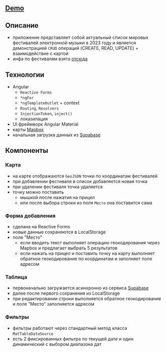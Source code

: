 ## [Demo](https://pizekatto.github.io/space-club/)

## Описание

- приложение представляет собой актуальный список мировых фестивалей электронной музыки в 2023 году и является демонстрацией `CRUD` операций (CREATE, READ, UPDATE) + взаимодействие с картой
- инфа по фестивалям взята [отсюда](https://traveldivision.ru/festivals/electro)

## Технологии

- Angular
  - `Reactive Forms`
  - `*ngFor`
  - `*ngTemplateOutlet` + context
  - `Routing`, `Resolvers`
  - `InjectionToken`, `inject()`
  - локазилация
- UI фреймворк Angular Material
- карты [Mapbox](https://www.mapbox.com/)
- начальная загрузка данных из [Supabase](https://supabase.com/)

## Компоненты

### Карта

- на карте отображаются `GeoJSON` точки по координатам фестивалей
- при добавлении фестиваля в список добавляется новая точка
- при удалении фестиваля точка удаляется
- точку можно поставить
  - мышкой после нажатия на прицел
  - или после выбора строки из поля `Место` она поставится сама

### Форма добавления

- сделана на Reactive Forms
- новые данные сохраняются в LocalStorage
- поле "Место"
  - если вводить текст выполняет операцию геокодирования через Mapbox и предлагает выбрать 5 результатов
  - если нажать на прицел и поставить точку на карту выполняет обратное геокодирование по координатам и заполняет поле адресом

### Таблица

- первоначально загружается асинхронно из сервиса [Supabase](https://supabase.com/)
- далее после первого сохранения из LocalStorage
- при редактировании строки выполняется обратное геокодирование и поле "Место" заполняется адресом

### Фильтры

- фильтры работают через стандартный метод класса `MatTableDataSource`
- есть 2 фиксированных фильтра по текущей дате и один динамический с выбором диапазона дат
